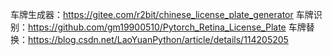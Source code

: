 车牌生成器：https://gitee.com/r2bit/chinese_license_plate_generator
车牌识别：https://github.com/gm19900510/Pytorch_Retina_License_Plate
车牌替换：https://blog.csdn.net/LaoYuanPython/article/details/114205205
